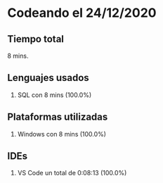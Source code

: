 # Codeando el 24/12/2020

## Tiempo total
8 mins.

## Lenguajes usados
1. SQL con 8 mins (100.0%)

## Plataformas utilizadas
1. Windows con 8 mins (100.0%)

## IDEs
1. VS Code un total de 0:08:13 (100.0%)
